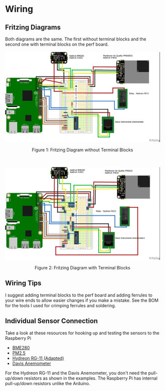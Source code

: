 # Wiring

## Fritzing Diagrams

Both diagrams are the same. The first without terminal blocks and the second one with terminal blocks on the perf board.
</br></br>
![Weather Station](images/weatherPi_Final_fritzing.jpg)
<div align="center">Figure 1: Fritzing Diagram without Terminal Blocks</div>

</br></br>
![Weather Station](images/weatherPi_terminal_fritzing.jpg)
<div align="center">Figure 2: Fritzing Diagram with Terminal Blocks</div>

## Wiring Tips

I suggest adding terminal blocks to the perf board and adding ferrules to your wire ends to allow easier changes if you make a mistake. See the BOM for the tools I used for crimping ferrules and soldering.

## Individual Sensor Connection
Take a look at these resources for hooking up and testing the sensors to the Raspberry Pi
- [BME280](https://learn.adafruit.com/adafruit-bme280-humidity-barometric-pressure-temperature-sensor-breakout/python-circuitpython-test)
- [PM2.5](https://learn.adafruit.com/pm25-air-quality-sensor/python-and-circuitpython)
- [Hydreon RG-11 (Adapted)](http://cactus.io/hookups/weather/rain/hydreon/hookup-arduino-to-hydreon-rg-11-rain-sensor)
- [Davis Anemometer](http://cactus.io/hookups/weather/anemometer/davis/hookup-arduino-to-davis-anemometer)

For the Hydreon RG-11 and the Davis Anemometer, you don't need the pull-up/down resistors as shown in the examples. The Raspberry Pi has internal pull-up/down resistors unlike the Arduino.


